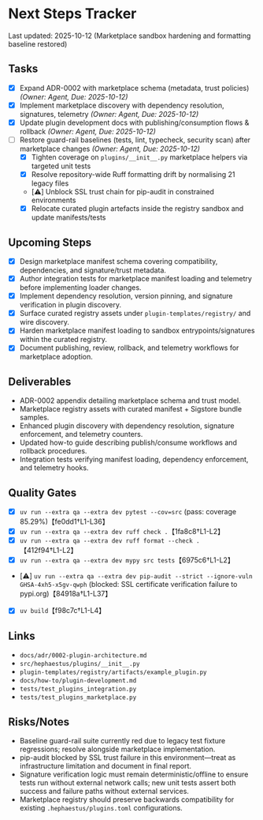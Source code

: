 # Next Steps Tracker

Last updated: 2025-10-12 (Marketplace sandbox hardening and formatting baseline restored)

## Tasks

- [x] Expand ADR-0002 with marketplace schema (metadata, trust policies) _(Owner: Agent, Due: 2025-10-12)_
- [x] Implement marketplace discovery with dependency resolution, signatures, telemetry _(Owner: Agent, Due: 2025-10-12)_
- [x] Update plugin development docs with publishing/consumption flows & rollback _(Owner: Agent, Due: 2025-10-12)_
- [ ] Restore guard-rail baselines (tests, lint, typecheck, security scan) after marketplace changes _(Owner: Agent, Due: 2025-10-12)_
  - [x] Tighten coverage on `plugins/__init__.py` marketplace helpers via targeted unit tests
  - [x] Resolve repository-wide Ruff formatting drift by normalising 21 legacy files
  - [⚠️] Unblock SSL trust chain for pip-audit in constrained environments
  - [x] Relocate curated plugin artefacts inside the registry sandbox and update manifests/tests

## Upcoming Steps

- [x] Design marketplace manifest schema covering compatibility, dependencies, and signature/trust metadata.
- [x] Author integration tests for marketplace manifest loading and telemetry before implementing loader changes.
- [x] Implement dependency resolution, version pinning, and signature verification in plugin discovery.
- [x] Surface curated registry assets under `plugin-templates/registry/` and wire discovery.
- [x] Harden marketplace manifest loading to sandbox entrypoints/signatures within the curated registry.
- [x] Document publishing, review, rollback, and telemetry workflows for marketplace adoption.

## Deliverables

- ADR-0002 appendix detailing marketplace schema and trust model.
- Marketplace registry assets with curated manifest + Sigstore bundle samples.
- Enhanced plugin discovery with dependency resolution, signature enforcement, and telemetry counters.
- Updated how-to guide describing publish/consume workflows and rollback procedures.
- Integration tests verifying manifest loading, dependency enforcement, and telemetry hooks.

## Quality Gates

- [x] `uv run --extra qa --extra dev pytest --cov=src` (pass: coverage 85.29%)【fe0dd1†L1-L36】
- [x] `uv run --extra qa --extra dev ruff check .`【1fa8c8†L1-L2】
- [x] `uv run --extra qa --extra dev ruff format --check .`【412f94†L1-L2】
- [x] `uv run --extra qa --extra dev mypy src tests`【6975c6†L1-L2】
- [⚠️] `uv run --extra qa --extra dev pip-audit --strict --ignore-vuln GHSA-4xh5-x5gv-qwph` (blocked: SSL certificate verification failure to pypi.org)【84918a†L1-L37】
- [x] `uv build`【f98c7c†L1-L4】

## Links

- `docs/adr/0002-plugin-architecture.md`
- `src/hephaestus/plugins/__init__.py`
- `plugin-templates/registry/artifacts/example_plugin.py`
- `docs/how-to/plugin-development.md`
- `tests/test_plugins_integration.py`
- `tests/test_plugins_marketplace.py`

## Risks/Notes

- Baseline guard-rail suite currently red due to legacy test fixture regressions; resolve alongside marketplace implementation.
- pip-audit blocked by SSL trust failure in this environment—treat as infrastructure limitation and document in final report.
- Signature verification logic must remain deterministic/offline to ensure tests run without external network calls; new unit tests assert both success and failure paths without external services.
- Marketplace registry should preserve backwards compatibility for existing `.hephaestus/plugins.toml` configurations.
